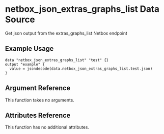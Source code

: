 # netbox\_json\_extras\_graphs\_list Data Source

Get json output from the extras_graphs_list Netbox endpoint

## Example Usage

```hcl
data "netbox_json_extras_graphs_list" "test" {}
output "example" {
  value = jsondecode(data.netbox_json_extras_graphs_list.test.json)
}
```

## Argument Reference

This function takes no arguments.

## Attributes Reference

This function has no additional attributes.

